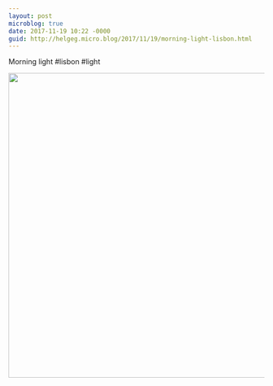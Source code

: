 ```yaml
---
layout: post
microblog: true
date: 2017-11-19 10:22 -0000
guid: http://helgeg.micro.blog/2017/11/19/morning-light-lisbon.html
---
```

Morning light #lisbon #light

<img src="http://helgeg.micro.blog/uploads/2018/8d98b31066.jpg" width="600" height="600" />
